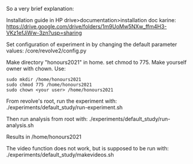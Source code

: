 So a very brief explanation:

Installation guide in HP drive>documentation>installation doc karine:
https://drive.google.com/drive/folders/1m9UoMw5NXw_ffm4H3-VKz1efJiWw-3zn?usp=sharing

Set configuration of experiment in by changing the default parameter values: <revolve>/core/revolve2/config.py

Make directory "honours2021" in home. set chmod to 775. Make yourself owner with chown. Use:
```
sudo mkdir /home/honours2021 
sudo chmod 775 /home/honours2021
sudo chown <your user> /home/honours2021
``` 

From revolve's root, run the experiment with:
./experiments/default_study/run-experiment.sh

Then run analysis from root with:
./experiments/default_study/run-analysis.sh

Results in /home/honours2021

The video function does not work, but is supposed to be run with: ./experiments/default_study/makevideos.sh